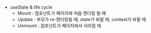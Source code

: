 - useState & life cycle
  - Mount : 컴포넌트가 페이지에 처음 렌더링 될 때
  - Update : 부모가 re-렌더링될 때, state가 바뀔 때, context가 바뀔 때
  - Unmount : 컴포넌트가 페이지에서 사라질 때
